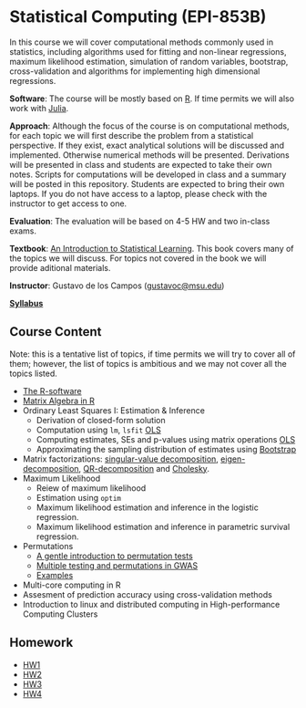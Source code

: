 

# Statistical Computing  (EPI-853B)

In this course we will cover computational methods commonly used in statistics, including algorithms used for fitting and non-linear regressions, maximum likelihood estimation, simulation of random variables, bootstrap, cross-validation and algorithms for implementing high dimensional regressions.

**Software**: The course will be mostly based on [R](https://www.r-project.org/). If time permits we will also work with [Julia](http://julialang.org/).

**Approach**: Although the focus of the course is on computational methods, for each topic we will first describe the problem from a statistical perspective. If they exist, exact analytical solutions will be discussed and implemented. Otherwise numerical methods will be presented. Derivations will be presented in class and students are expected to take their own notes. Scripts for computations will be developed in class and a summary will be posted in this repository. Students are expected to bring their own laptops. If you do not have access to a laptop, please check with the instructor to get access to one.

**Evaluation**: The evaluation will be based on 4-5 HW and two in-class exams.

**Textbook**: [An Introduction to Statistical Learning](http://www-bcf.usc.edu/~gareth/ISL/index.html). This book covers many of the topics we will discuss. For topics not covered in the book we will provide aditional materials.

**Instructor**: Gustavo de los Campos (gustavoc@msu.edu)


[**Syllabus**](https://github.com/gdlc/EPI853B/blob/master/EPI_863B_Syllabus.pdf)


<div id="Outline" />

## Course Content

Note: this is a tentative list of topics, if time permits we will try to cover all of them; however, the list of topics is ambitious and we may not cover all the topics listed.

  * [The R-software](#R)
  * [Matrix Algebra in R](#matrix)
  * Ordinary Least Squares I: Estimation & Inference
    * Derivation of closed-form solution
    * Computation using `lm`, `lsfit` [OLS](https://github.com/gdlc/EPI853B/blob/master/OLS.md)
    * Computing estimates, SEs and p-values using matrix operations [OLS](https://github.com/gdlc/EPI853B/blob/master/OLS.md)
    * Approximating the sampling distribution of estimates using [Bootstrap](https://github.com/gdlc/EPI853B/blob/master/Bootstrap.md)
  * Matrix factorizations:  [singular-value decomposition](https://github.com/gdlc/EPI853B/blob/master/matrixFactor.md), [eigen-decomposition](https://github.com/gdlc/EPI853B/blob/master/matrixFactor.mdF), [QR-decomposition](https://github.com/gdlc/EPI853B/blob/master/matrixFactor.md) and [Cholesky](https://github.com/gdlc/EPI853B/blob/master/matrixFactor.md).
  * Maximum Likelihood
    * Reiew of maximum likelihood
    * Estimation using `optim`
    * Maximum likelihood estimation and inference in the logistic regression.
    * Maximum likelihood estimation and inference in parametric survival regression.
  * Permutations 
    * [A gentle introduction to permutation tests](http://www.tandfonline.com/doi/abs/10.1198/000313008X269576)
    * [Multiple testing and permutations in GWAS](https://www.nature.com/articles/nrg3706)
    * [Examples](https://github.com/gdlc/EPI853B/blob/master/permutations.md)
  * Multi-core computing in R
  * Assesment of prediction accuracy using cross-validation methods
  * Introduction to linux and distributed computing in High-performance Computing Clusters
  
## Homework

  * [HW1](https://github.com/gdlc/EPI853B/blob/master/HW1.md)
  * [HW2](https://github.com/gdlc/EPI853B/blob/master/HW2.md)
  * [HW3](https://github.com/gdlc/EPI853B/blob/master/HW3.md)
  * [HW4](https://github.com/gdlc/EPI853B/blob/master/HW4.md)

<div id="intro" />


